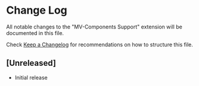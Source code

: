 # Change Log

All notable changes to the "MV-Components Support" extension will be documented in this file.

Check [Keep a Changelog](http://keepachangelog.com/) for recommendations on how to structure this file.

## [Unreleased]

- Initial release